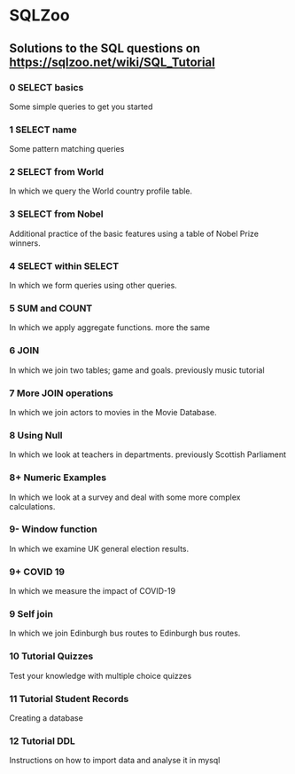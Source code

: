 # SQLZoo
Solutions to the SQL questions on https://sqlzoo.net/wiki/SQL_Tutorial 
---
### 0 SELECT basics
Some simple queries to get you started
### 1 SELECT name
Some pattern matching queries
### 2 SELECT from World
In which we query the World country profile table.
### 3 SELECT from Nobel
Additional practice of the basic features using a table of Nobel Prize winners.
### 4 SELECT within SELECT
In which we form queries using other queries.
### 5 SUM and COUNT
In which we apply aggregate functions. more the same
### 6 JOIN
In which we join two tables; game and goals. previously music tutorial
### 7 More JOIN operations
In which we join actors to movies in the Movie Database.
### 8 Using Null
In which we look at teachers in departments. previously Scottish Parliament
### 8+ Numeric Examples
In which we look at a survey and deal with some more complex calculations.
### 9- Window function
In which we examine UK general election results.
### 9+ COVID 19
In which we measure the impact of COVID-19
### 9 Self join
In which we join Edinburgh bus routes to Edinburgh bus routes.
### 10 Tutorial Quizzes
Test your knowledge with multiple choice quizzes
### 11 Tutorial Student Records
Creating a database
### 12 Tutorial DDL
Instructions on how to import data and analyse it in mysql
